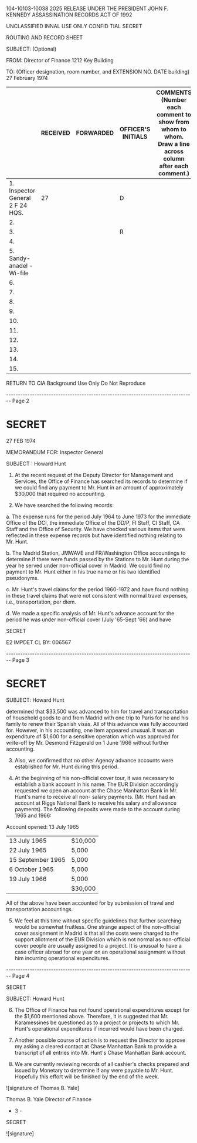 104-10103-10038 2025 RELEASE UNDER THE PRESIDENT JOHN F. KENNEDY ASSASSINATION RECORDS ACT OF 1992

UNCLASSIFIED INNAL USE ONLY CONFID TIAL SECRET

ROUTING AND RECORD SHEET

SUBJECT: (Optional)

FROM:
Director of Finance
1212 Key Building

TO: (Officer designation, room number, and EXTENSION NO. DATE
building)
27 February 1974

|                                  | RECEIVED | FORWARDED | OFFICER'S INITIALS | COMMENTS (Number each comment to show from whom to whom. Draw a line across column after each comment.) |
| -------------------------------- | -------- | --------- | ------------------ | ------------------------------------------------------------------------------------------------------- |
| 1. Inspector General 2 F 24 HQS. | 27       |           | D                  |                                                                                                         |
| 2.                               |          |           |                    |                                                                                                         |
| 3.                               |          |           | R                  |                                                                                                         |
| 4.                               |          |           |                    |                                                                                                         |
| 5. Sandy-anadel - Wi-file        |          |           |                    |                                                                                                         |
| 6.                               |          |           |                    |                                                                                                         |
| 7.                               |          |           |                    |                                                                                                         |
| 8.                               |          |           |                    |                                                                                                         |
| 9.                               |          |           |                    |                                                                                                         |
| 10.                              |          |           |                    |                                                                                                         |
| 11.                              |          |           |                    |                                                                                                         |
| 12.                              |          |           |                    |                                                                                                         |
| 13.                              |          |           |                    |                                                                                                         |
| 14.                              |          |           |                    |                                                                                                         |
| 15.                              |          |           |                    |                                                                                                         |

RETURN TO CIA
Background Use Only
Do Not Reproduce


-------------------------------------------------------------------------------- Page 2

# SECRET

27 FEB 1974

MEMORANDUM FOR: Inspector General

SUBJECT : Howard Hunt

1.  At the recent request of the Deputy Director for Management and Services, the Office of Finance has searched its records to determine if we could find any payment to Mr. Hunt in an amount of approximately $30,000 that required no accounting.

2.  We have searched the following records:

a. The expense runs for the period July 1964 to June 1973 for the immediate Office of the DCI, the immediate Office of the DD/P, FI Staff, CI Staff, CA Staff and the Office of Security. We have checked various items that were reflected in these expense records but have identified nothing relating to Mr. Hunt.

b. The Madrid Station, JMWAVE and FR/Washington Office accountings to determine if there were funds passed by the Stations to Mr. Hunt during the year he served under non-official cover in Madrid. We could find no payment to Mr. Hunt either in his true name or his two identified pseudonyms.

c. Mr. Hunt's travel claims for the period 1960-1972 and have found nothing in these travel claims that were not consistent with normal travel expenses, i.e., transportation, per diem.

d. We made a specific analysis of Mr. Hunt's advance account for the period he was under non-official cover (July '65-Sept '66) and have

SECRET

E2 IMPDET
CL BY: 006567


-------------------------------------------------------------------------------- Page 3

# SECRET

SUBJECT: Howard Hunt

determined that $33,500 was advanced to him for travel and transportation of household goods to and from Madrid with one trip to Paris for he and his family to renew their Spanish visas. All of this advance was fully accounted for. However, in his accounting, one item appeared unusual. It was an expenditure of $1,600 for a sensitive operation which was approved for write-off by Mr. Desmond Fitzgerald on 1 June 1966 without further accounting.

3. Also, we confirmed that no other Agency advance accounts were established for Mr. Hunt during this period.

4. At the beginning of his non-official cover tour, it was necessary to establish a bank account in his name. The EUR Division accordingly requested we open an account at the Chase Manhattan Bank in Mr. Hunt's name to receive all non- salary payments. (Mr. Hunt had an account at Riggs National Bank to receive his salary and allowance payments). The following deposits were made to the account during 1965 and 1966:

Account opened: 13 July 1965

|                   |         |
| ----------------- | ------- |
| 13 July 1965      | $10,000 |
| 22 July 1965      | 5,000   |
| 15 September 1965 | 5,000   |
| 6 October 1965    | 5,000   |
| 19 July 1966      | 5,000   |
|                   | $30,000 |

All of the above have been accounted for by submission of travel and transportation accountings.

5. We feel at this time without specific guidelines that further searching would be somewhat fruitless. One strange aspect of the non-official cover assignment in Madrid is that all the costs were charged to the support allotment of the EUR Division which is not normal as non-official cover people are usually assigned to a project. It is unusual to have a case officer abroad for one year on an operational assignment without him incurring operational expenditures.


-------------------------------------------------------------------------------- Page 4

SECRET

SUBJECT: Howard Hunt

6. The Office of Finance has not found operational expenditures except for the $1,600 mentioned above. Therefore, it is suggested that Mr. Karamessines be questioned as to a project or projects to which Mr. Hunt's operational expenditures if incurred would have been charged.

7. Another possible course of action is to request the Director to approve my asking a cleared contact at Chase Manhattan Bank to provide a transcript of all entries into Mr. Hunt's Chase Manhattan Bank account.

8. We are currently reviewing records of all cashier's checks prepared and issued by Monetary to determine if any were payable to Mr. Hunt. Hopefully this effort will be finished by the end of the week.

![signature of Thomas B. Yale]

Thomas B. Yale
Director of Finance

- 3 -

SECRET

![signature]

